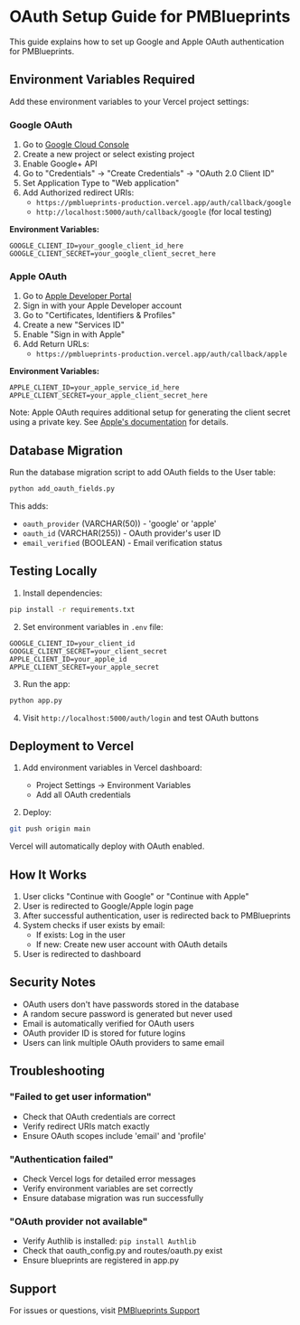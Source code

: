 # OAuth Setup Guide for PMBlueprints

This guide explains how to set up Google and Apple OAuth authentication for PMBlueprints.

## Environment Variables Required

Add these environment variables to your Vercel project settings:

### Google OAuth

1. Go to [Google Cloud Console](https://console.cloud.google.com/)
2. Create a new project or select existing project
3. Enable Google+ API
4. Go to "Credentials" → "Create Credentials" → "OAuth 2.0 Client ID"
5. Set Application Type to "Web application"
6. Add Authorized redirect URIs:
   - `https://pmblueprints-production.vercel.app/auth/callback/google`
   - `http://localhost:5000/auth/callback/google` (for local testing)

**Environment Variables:**
```
GOOGLE_CLIENT_ID=your_google_client_id_here
GOOGLE_CLIENT_SECRET=your_google_client_secret_here
```

### Apple OAuth

1. Go to [Apple Developer Portal](https://developer.apple.com/)
2. Sign in with your Apple Developer account
3. Go to "Certificates, Identifiers & Profiles"
4. Create a new "Services ID"
5. Enable "Sign in with Apple"
6. Add Return URLs:
   - `https://pmblueprints-production.vercel.app/auth/callback/apple`

**Environment Variables:**
```
APPLE_CLIENT_ID=your_apple_service_id_here
APPLE_CLIENT_SECRET=your_apple_client_secret_here
```

Note: Apple OAuth requires additional setup for generating the client secret using a private key. See [Apple's documentation](https://developer.apple.com/documentation/sign_in_with_apple/generate_and_validate_tokens) for details.

## Database Migration

Run the database migration script to add OAuth fields to the User table:

```bash
python add_oauth_fields.py
```

This adds:
- `oauth_provider` (VARCHAR(50)) - 'google' or 'apple'
- `oauth_id` (VARCHAR(255)) - OAuth provider's user ID
- `email_verified` (BOOLEAN) - Email verification status

## Testing Locally

1. Install dependencies:
```bash
pip install -r requirements.txt
```

2. Set environment variables in `.env` file:
```
GOOGLE_CLIENT_ID=your_client_id
GOOGLE_CLIENT_SECRET=your_client_secret
APPLE_CLIENT_ID=your_apple_id
APPLE_CLIENT_SECRET=your_apple_secret
```

3. Run the app:
```bash
python app.py
```

4. Visit `http://localhost:5000/auth/login` and test OAuth buttons

## Deployment to Vercel

1. Add environment variables in Vercel dashboard:
   - Project Settings → Environment Variables
   - Add all OAuth credentials

2. Deploy:
```bash
git push origin main
```

Vercel will automatically deploy with OAuth enabled.

## How It Works

1. User clicks "Continue with Google" or "Continue with Apple"
2. User is redirected to Google/Apple login page
3. After successful authentication, user is redirected back to PMBlueprints
4. System checks if user exists by email:
   - If exists: Log in the user
   - If new: Create new user account with OAuth details
5. User is redirected to dashboard

## Security Notes

- OAuth users don't have passwords stored in the database
- A random secure password is generated but never used
- Email is automatically verified for OAuth users
- OAuth provider ID is stored for future logins
- Users can link multiple OAuth providers to same email

## Troubleshooting

### "Failed to get user information"
- Check that OAuth credentials are correct
- Verify redirect URIs match exactly
- Ensure OAuth scopes include 'email' and 'profile'

### "Authentication failed"
- Check Vercel logs for detailed error messages
- Verify environment variables are set correctly
- Ensure database migration was run successfully

### "OAuth provider not available"
- Verify Authlib is installed: `pip install Authlib`
- Check that oauth_config.py and routes/oauth.py exist
- Ensure blueprints are registered in app.py

## Support

For issues or questions, visit [PMBlueprints Support](https://help.manus.im)

